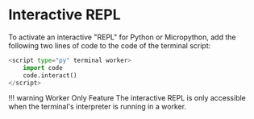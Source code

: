 # Interactive REPL

To activate an interactive "REPL" for Python or Micropython, add the following two lines of code to the code of the terminal script:

```py
<script type="py" terminal worker>
    import code
    code.interact()
</script>
```

!!! warning Worker Only Feature
    The interactive REPL is only accessible when the terminal's interpreter is running in a worker.